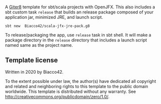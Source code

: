 A [Giter8][g8] template for sbt/scala projects with OpenJFX. This also includes a sbt custom task `release` that builds an release package composed of your application jar, minimized JRE, and launch script.

```
sbt new  Biacco42/scala-jfx-jre-pack.g8
```

To release/packaging the app, use `release` task in sbt shell. It will make a package directory in the `release` directory that includes a launch script named same as the project name.

Template license
----------------
Written in 2020 by Biacco42.

To the extent possible under law, the author(s) have dedicated all copyright and related
and neighboring rights to this template to the public domain worldwide.
This template is distributed without any warranty. See <http://creativecommons.org/publicdomain/zero/1.0/>.

[g8]: http://www.foundweekends.org/giter8/
